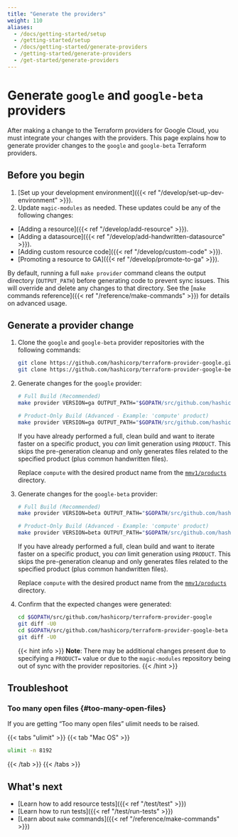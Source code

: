 ```yaml
---
title: "Generate the providers"
weight: 110
aliases:
  - /docs/getting-started/setup
  - /getting-started/setup
  - /docs/getting-started/generate-providers
  - /getting-started/generate-providers
  - /get-started/generate-providers
---
```


# Generate `google` and `google-beta` providers

After making a change to the Terraform providers for Google Cloud, you must
integrate your changes with the providers. This page explains how to generate
provider changes to the `google` and `google-beta` Terraform providers.

## Before you begin

1. [Set up your development environment]({{< ref "/develop/set-up-dev-environment" >}}).
1. Update `magic-modules` as needed. These updates could be any of the following changes:
  + [Adding a resource]({{< ref "/develop/add-resource" >}}).
  + [Adding a datasource]({{< ref "/develop/add-handwritten-datasource" >}}).
  + [Adding custom resource code]({{< ref "/develop/custom-code" >}}).
  + [Promoting a resource to GA]({{< ref "/develop/promote-to-ga" >}}).

By default, running a full `make provider` command cleans the output directory (`OUTPUT_PATH`) before generating code to prevent sync issues. This will override and delete any changes to that directory. See the [`make` commands reference]({{< ref "/reference/make-commands" >}}) for details on advanced usage.

## Generate a provider change

1. Clone the `google` and `google-beta` provider repositories with the following commands:

   ```bash
   git clone https://github.com/hashicorp/terraform-provider-google.git $GOPATH/src/github.com/hashicorp/terraform-provider-google
   git clone https://github.com/hashicorp/terraform-provider-google-beta.git $GOPATH/src/github.com/hashicorp/terraform-provider-google-beta
   ```
1. Generate changes for the `google` provider:
    ```bash
    # Full Build (Recommended)
    make provider VERSION=ga OUTPUT_PATH="$GOPATH/src/github.com/hashicorp/terraform-provider-google"

    # Product-Only Build (Advanced - Example: 'compute' product)
    make provider VERSION=ga OUTPUT_PATH="$GOPATH/src/github.com/hashicorp/terraform-provider-google" PRODUCT=compute
    ```

    If you have already performed a full, clean build and want to iterate faster on a specific product, you *can* limit generation using `PRODUCT`. This skips the pre-generation cleanup and only generates files related to the specified product (plus common handwritten files).
      
    Replace `compute` with the desired product name from the [`mmv1/products`](https://github.com/GoogleCloudPlatform/magic-modules/tree/main/mmv1/products) directory.

1. Generate changes for the `google-beta` provider:
    ```bash
    # Full Build (Recommended)
    make provider VERSION=beta OUTPUT_PATH="$GOPATH/src/github.com/hashicorp/terraform-provider-google-beta"

    # Product-Only Build (Advanced - Example: 'compute' product)
    make provider VERSION=beta OUTPUT_PATH="$GOPATH/src/github.com/hashicorp/terraform-provider-google-beta" PRODUCT=compute
    ```

    If you have already performed a full, clean build and want to iterate faster on a specific product, you *can* limit generation using `PRODUCT`. This skips the pre-generation cleanup and only generates files related to the specified product (plus common handwritten files).

   Replace `compute` with the desired product name from the [`mmv1/products`](https://github.com/GoogleCloudPlatform/magic-modules/tree/main/mmv1/products) directory.

1. Confirm that the expected changes were generated:
   ```bash
   cd $GOPATH/src/github.com/hashicorp/terraform-provider-google
   git diff -U0
   cd $GOPATH/src/github.com/hashicorp/terraform-provider-google-beta
   git diff -U0
   ```


   {{< hint info >}}
   **Note**: There may be additional changes present due to specifying a
   `PRODUCT=` value or due to the `magic-modules` repository being out of sync
   with the provider repositories.
   {{< /hint >}}


## Troubleshoot

### Too many open files {#too-many-open-files}

If you are getting “Too many open files” ulimit needs to be raised.

{{< tabs "ulimit" >}}
{{< tab "Mac OS" >}}
```bash
ulimit -n 8192
```
{{< /tab >}}
{{< /tabs >}}

## What's next

+ [Learn how to add resource tests]({{< ref "/test/test" >}})
+ [Learn how to run tests]({{< ref "/test/run-tests" >}})
+ [Learn about `make` commands]({{< ref "/reference/make-commands" >}})